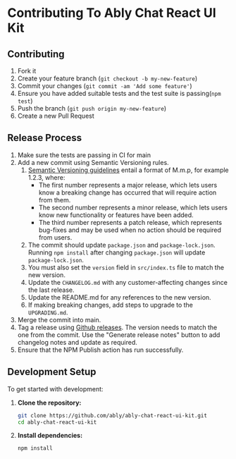 # Contributing To Ably Chat React UI Kit

## Contributing

1. Fork it
2. Create your feature branch (`git checkout -b my-new-feature`)
3. Commit your changes (`git commit -am 'Add some feature'`)
4. Ensure you have added suitable tests and the test suite is passing(`npm test`)
5. Push the branch (`git push origin my-new-feature`)
6. Create a new Pull Request

## Release Process

1. Make sure the tests are passing in CI for main
2. Add a new commit using Semantic Versioning rules.
    1. [Semantic Versioning guidelines](https://semver.org/) entail a format of M.m.p, for example 1.2.3, where:
        - The first number represents a major release, which lets users know a breaking change has occurred that will
          require action from them.
        - The second number represents a minor release, which lets users know new functionality or features have been
          added.
        - The third number represents a patch release, which represents bug-fixes and may be used when no action should
          be required from users.
    2. The commit should update `package.json` and `package-lock.json`. Running `npm install` after changing
       `package.json` will update `package-lock.json`.
    3. You must also set the `version` field in `src/index.ts` file to match the new version.
    4. Update the `CHANGELOG.md` with any customer-affecting changes since the last release.
    5. Update the README.md for any references to the new version.
    6. If making breaking changes, add steps to upgrade to the `UPGRADING.md`.
3. Merge the commit into main.
4. Tag a release
   using [Github releases](https://docs.github.com/en/repositories/releasing-projects-on-github/managing-releases-in-a-repository#creating-a-release).
   The version needs to match the one from the commit. Use the "Generate release notes" button to
   add changelog notes and update as required.
5. Ensure that the NPM Publish action has run successfully.

## Development Setup

To get started with development:

1. **Clone the repository:**
   ```bash
   git clone https://github.com/ably/ably-chat-react-ui-kit.git
   cd ably-chat-react-ui-kit
   ```

2. **Install dependencies:**
   ```bash
   npm install
   ```